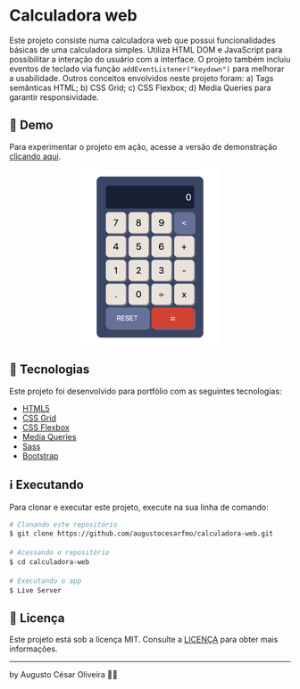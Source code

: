 # Calculadora web

Este projeto consiste numa calculadora web que possui funcionalidades básicas de uma calculadora simples. Utiliza HTML DOM e JavaScript para possibilitar a interação do usuário com a interface. O projeto também incluiu eventos de teclado via função `addEventListener("keydown")` para melhorar a usabilidade.  Outros conceitos envolvidos neste projeto foram: a) Tags semânticas HTML; b) CSS Grid; c) CSS Flexbox; d) Media Queries para garantir responsividade.

## 👀 Demo
Para experimentar o projeto em ação, acesse a versão de demonstração [clicando aqui](https://augustocesarfmo.github.io/calculadora-web/).

<div style="display: flex; justify-content: center">
<img src="https://raw.githubusercontent.com/augustocesarfmo/calculadora-web/main/assets/calculator-screenshot.jpg" width="50%">
</div>


## 🚀 Tecnologias

Este projeto foi desenvolvido para portfólio com as seguintes tecnologias:

- [HTML5](https://developer.mozilla.org/en-US/docs/Web/HTML "HTML5")
- [CSS Grid](https://developer.mozilla.org/en-US/docs/Learn/CSS/CSS_layout/Grids "CSS Grid")
- [CSS Flexbox](https://developer.mozilla.org/en-US/docs/Learn/CSS/CSS_layout/Flexbox "CSS Flexbox")
- [Media Queries](https://developer.mozilla.org/en-US/docs/Learn/CSS/CSS_layout/Media_queries)
- [Sass](https://sass-lang.com/guide/)
- [Bootstrap](https://getbootstrap.com/docs/5.3/getting-started/introduction/)

## ℹ️ Executando

Para clonar e executar este projeto, execute na sua linha de comando:

```bash
# Clonando este repositório
$ git clone https://github.com/augustocesarfmo/calculadora-web.git

# Acessando o repositório
$ cd calculadora-web

# Executando o app
$ Live Server
```

## 📝 Licença

Este projeto está sob a licença MIT. Consulte a [LICENÇA](https://github.com/augustocesarfmo/calculadora-web/blob/main/LICENSE.md) para obter mais informações.

---

by Augusto César Oliveira 👐🏼

